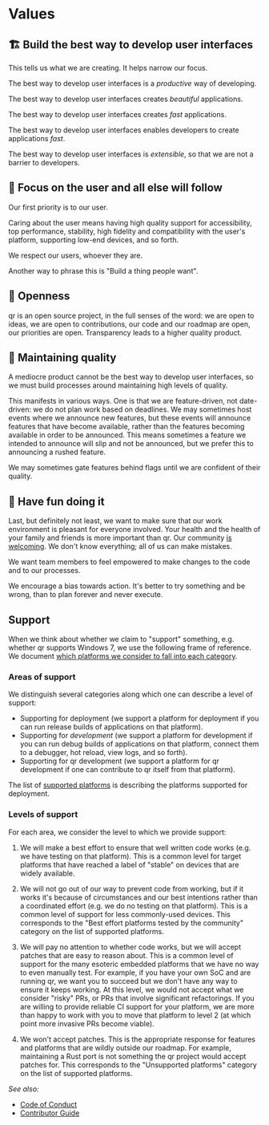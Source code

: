 # Values

## 🏗️ Build the best way to develop user interfaces

This tells us what we are creating. It helps narrow our focus.

The best way to develop user interfaces is a _productive_ way of developing.

The best way to develop user interfaces creates _beautiful_ applications.

The best way to develop user interfaces creates _fast_ applications.

The best way to develop user interfaces enables developers to create applications _fast_.

The best way to develop user interfaces is _extensible_, so that we are not a barrier to developers.

## 🔎 Focus on the user and all else will follow

Our first priority is to our user.

Caring about the user means having high quality support for accessibility, top performance, stability, high fidelity and compatibility with the user's platform, supporting low-end devices, and so forth.

We respect our users, whoever they are.

Another way to phrase this is "Build a thing people want".

## 📖 Openness

qr is an open source project, in the full senses of the word: we are open to ideas, we are open to contributions, our code and our roadmap are open, our priorities are open. Transparency leads to a higher quality product.

## 💫 Maintaining quality

A mediocre product cannot be the best way to develop user interfaces, so we must build processes around maintaining high levels of quality.

This manifests in various ways. One is that we are feature-driven, not date-driven: we do not plan work based on deadlines. We may sometimes host events where we announce new features, but these events will announce features that have become available, rather than the features becoming available in order to be announced. This means sometimes a feature we intended to announce will slip and not be announced, but we prefer this to announcing a rushed feature.

We may sometimes gate features behind flags until we are confident of their quality.

## 🤣‬ Have fun doing it

Last, but definitely not least, we want to make sure that our work environment is pleasant for everyone involved. Your health and the health of your family and friends is more important than qr. Our community [is welcoming](CODE_OF_CONDUCT.md). We don't know everything; all of us can make mistakes.

We want team members to feel empowered to make changes to the code and to our processes.

We encourage a bias towards action. It's better to try something and be wrong, than to plan forever and never execute.

## Support

When we think about whether we claim to "support" something, e.g. whether qr supports Windows 7, we use the following frame of reference. We document [which platforms we consider to fall into each category](Supported_Platforms.md).

### Areas of support

We distinguish several categories along which one can describe a level of support:

* Supporting for deployment (we support a platform for deployment if you can run release builds of applications on that platform).
* Supporting for _development_ (we support a platform for development if you can run debug builds of applications on that platform, connect them to a debugger, hot reload, view logs, and so forth).
* Supporting for qr development (we support a platform for qr development if one can contribute to qr itself from that platform).

The list of [supported platforms](Supported_Platforms.md) is describing the platforms supported for deployment.

### Levels of support

For each area, we consider the level to which we provide support:

1. We will make a best effort to ensure that well written code works (e.g. we have testing on that platform). This is a common level for target platforms that have reached a label of "stable" on devices that are widely available.

1. We will not go out of our way to prevent code from working, but if it works it's because of circumstances and our best intentions rather than a coordinated effort (e.g. we do no testing on that platform). This is a common level of support for less commonly-used devices. This corresponds to the "Best effort platforms tested by the community" category on the list of supported platforms.

1. We will pay no attention to whether code works, but we will accept patches that are easy to reason about. This is a common level of support for the many esoteric embedded platforms that we have no way to even manually test. For example, if you have your own SoC and are running qr, we want you to succeed but we don't have any way to ensure it keeps working. At this level, we would not accept what we consider "risky" PRs, or PRs that involve significant refactorings. If you are willing to provide reliable CI support for your platform, we are more than happy to work with you to move that platform to level 2 (at which point more invasive PRs become viable).

1. We won't accept patches. This is the appropriate response for features and platforms that are wildly outside our roadmap. For example, maintaining a Rust port is not something the qr project would accept patches for. This corresponds to the "Unsupported platforms" category on the list of supported platforms.

_See also:_

* [Code of Conduct](CODE_OF_CONDUCT.md)
* [Contributor Guide](CONTRIBUTING.md)
